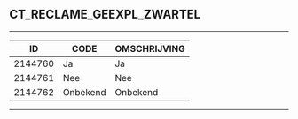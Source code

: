 ## CT_RECLAME_GEEXPL_ZWARTEL

***

|ID                              	|CODE          	|OMSCHRIJVING|
|------                          	|----          	|-----    |
|2144760|Ja|Ja|
|2144761|Nee|Nee|
|2144762|Onbekend|Onbekend|


***
